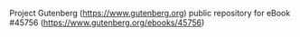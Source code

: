 Project Gutenberg (https://www.gutenberg.org) public repository for eBook #45756 (https://www.gutenberg.org/ebooks/45756)
